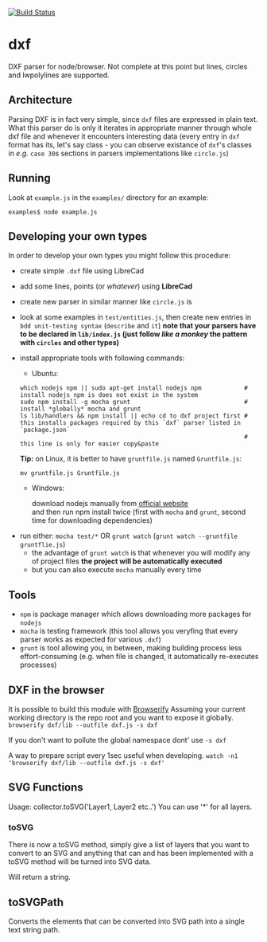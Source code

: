 [![Build Status](https://travis-ci.org/bjnortier/dxf.png?branch=master)](https://travis-ci.org/bjnortier/dxf)

# dxf

DXF parser for node/browser. Not complete at this point but lines, circles and lwpolylines are supported.

## Architecture

Parsing DXF is in fact very simple, since `dxf` files are expressed in plain text.
What this parser do is only it iterates in appropriate manner through whole dxf file and whenever it encounters interesting data (every entry in `dxf` format has its, let's say class - you can observe existance of `dxf`'s classes in _e.g._ `case 30`s sections in parsers implementations like `circle.js`)

## Running

Look at ```example.js``` in the ```examples/``` directory for an example:

    examples$ node example.js

## Developing your own types

In order to develop your own types you might follow this procedure:

* create simple `.dxf` file using LibreCad
* add some lines, points (or _whatever_) using **LibreCad**
* create new parser in similar manner like `circle.js` is
* look at some examples in `test/entities.js`, then create new entries in `bdd unit-testing syntax` (`describe` and `it`) **note that your parsers have to be declared in `lib/index.js` (just follow _like a monkey_ the pattern with `circles` and other types)**
* install appropriate tools with following commands:
    * Ubuntu:
	```
	which nodejs npm || sudo apt-get install nodejs npm            # install nodejs npm is does not exist in the system
	sudo npm install -g mocha grunt                                # install *globally* mocha and grunt
	ls lib/handlers && npm install || echo cd to dxf project first # this installs packages required by this `dxf` parser listed in `package.json`
                                                                   # this line is only for easier copy&paste
	```
	**Tip:** on Linux, it is better to have `gruntfile.js` named `Gruntfile.js`:
	```
	mv gruntfile.js Gruntfile.js
	```

     * Windows:

        download nodejs manually from [official website](http://nodejs.org/download/)  
and then run npm install twice (first with `mocha` and `grunt`, second time for downloading dependencies)

- run either: `mocha test/*` OR `grunt watch` (`grunt watch --gruntfile gruntflie.js`)
    - the advantage of `grunt watch` is that whenever you will modify any of project files **the project will be automatically executed**
    - but you can also execute `mocha` manually every time

## Tools

- `npm` is package manager which allows downloading more packages for `nodejs`
- `mocha` is testing framework (this tool allows you veryfing that every parser works as expected for various `.dxf`)
- `grunt` is tool allowing you, in between, making building process less effort-consuming (e.g. when file is changed, it automatically re-executes processes)


## DXF in the browser

It is possible to build this module with [Browserify](http://browserify.org/)
Assuming your current working directory is the repo root and you want to expose it globally.
`browserify dxf/lib --outfile dxf.js -s dxf`

If you don't want to pollute the global namespace dont' use `-s dxf`

A way to prepare script every 1sec useful when developing.
`watch -n1  'browserify dxf/lib --outfile dxf.js -s dxf'`

## SVG Functions

Usage: collector.toSVG('Layer1, Layer2 etc..')
You can use '*' for all layers.

### toSVG

There is now a toSVG method, simply give a list of layers that you want to convert to an SVG and anything that can and has been implemented with a toSVG method will be turned into SVG data.

Will return a string.

## toSVGPath

Converts the elements that can be converted into SVG path into a single text string path.

